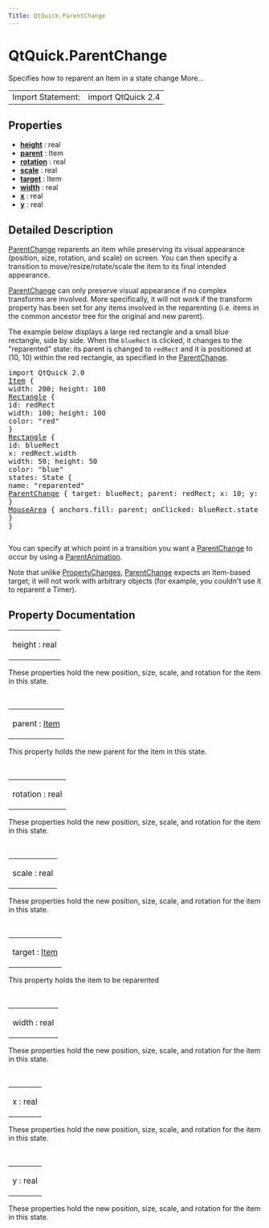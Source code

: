 ```yaml
---
Title: QtQuick.ParentChange
---
```


# QtQuick.ParentChange

<span class="subtitle"></span>
<!-- $$$ParentChange-brief -->
<p>Specifies how to reparent an Item in a state change More...</p>
<!-- @@@ParentChange -->
<table class="alignedsummary">
<tr><td class="memItemLeft rightAlign topAlign"> Import Statement:</td><td class="memItemRight bottomAlign"> import QtQuick 2.4</td></tr></table><ul>
</ul>
<h2 id="properties">Properties</h2>
<ul>
<li class="fn"><b><b><a href="#height-prop">height</a></b></b> : real</li>
<li class="fn"><b><b><a href="#parent-prop">parent</a></b></b> : Item</li>
<li class="fn"><b><b><a href="#rotation-prop">rotation</a></b></b> : real</li>
<li class="fn"><b><b><a href="#scale-prop">scale</a></b></b> : real</li>
<li class="fn"><b><b><a href="#target-prop">target</a></b></b> : Item</li>
<li class="fn"><b><b><a href="#width-prop">width</a></b></b> : real</li>
<li class="fn"><b><b><a href="#x-prop">x</a></b></b> : real</li>
<li class="fn"><b><b><a href="#y-prop">y</a></b></b> : real</li>
</ul>
<!-- $$$ParentChange-description -->
<h2 id="details">Detailed Description</h2>
</p>
<p><a href="index.html">ParentChange</a> reparents an item while preserving its visual appearance (position, size, rotation, and scale) on screen. You can then specify a transition to move/resize/rotate/scale the item to its final intended appearance.</p>
<p><a href="index.html">ParentChange</a> can only preserve visual appearance if no complex transforms are involved. More specifically, it will not work if the transform property has been set for any items involved in the reparenting (i.e&#x2e; items in the common ancestor tree for the original and new parent).</p>
<p>The example below displays a large red rectangle and a small blue rectangle, side by side. When the <code>blueRect</code> is clicked, it changes to the &quot;reparented&quot; state: its parent is changed to <code>redRect</code> and it is positioned at (10, 10) within the red rectangle, as specified in the <a href="index.html">ParentChange</a>.</p>
<pre class="qml">import QtQuick 2.0
<span class="type"><a href="QtQuick.Item.md">Item</a></span> {
<span class="name">width</span>: <span class="number">200</span>; <span class="name">height</span>: <span class="number">100</span>
<span class="type"><a href="QtQuick.Rectangle.md">Rectangle</a></span> {
<span class="name">id</span>: <span class="name">redRect</span>
<span class="name">width</span>: <span class="number">100</span>; <span class="name">height</span>: <span class="number">100</span>
<span class="name">color</span>: <span class="string">&quot;red&quot;</span>
}
<span class="type"><a href="QtQuick.Rectangle.md">Rectangle</a></span> {
<span class="name">id</span>: <span class="name">blueRect</span>
<span class="name">x</span>: <span class="name">redRect</span>.<span class="name">width</span>
<span class="name">width</span>: <span class="number">50</span>; <span class="name">height</span>: <span class="number">50</span>
<span class="name">color</span>: <span class="string">&quot;blue&quot;</span>
<span class="name">states</span>: <span class="name">State</span> {
<span class="name">name</span>: <span class="string">&quot;reparented&quot;</span>
<span class="type"><a href="index.html">ParentChange</a></span> { <span class="name">target</span>: <span class="name">blueRect</span>; <span class="name">parent</span>: <span class="name">redRect</span>; <span class="name">x</span>: <span class="number">10</span>; <span class="name">y</span>: <span class="number">10</span> }
}
<span class="type"><a href="QtQuick.MouseArea.md">MouseArea</a></span> { <span class="name">anchors</span>.fill: <span class="name">parent</span>; <span class="name">onClicked</span>: <span class="name">blueRect</span>.<span class="name">state</span> <span class="operator">=</span> <span class="string">&quot;reparented&quot;</span> }
}
}</pre>
<p class="centerAlign"><img src="../../../../media/parentchange.png" alt="" /></p><p>You can specify at which point in a transition you want a <a href="index.html">ParentChange</a> to occur by using a <a href="QtQuick.ParentAnimation.md">ParentAnimation</a>.</p>
<p>Note that unlike <a href="QtQuick.PropertyChanges.md">PropertyChanges</a>, <a href="index.html">ParentChange</a> expects an Item-based target; it will not work with arbitrary objects (for example, you couldn't use it to reparent a Timer).</p>
<!-- @@@ParentChange -->
<h2>Property Documentation</h2>
<!-- $$$height -->
<table class="qmlname"><tr valign="top" id="height-prop"><td class="tblQmlPropNode"><p><span class="name">height</span> : <span class="type">real</span></p></td></tr></table><p>These properties hold the new position, size, scale, and rotation for the item in this state.</p>
<!-- @@@height -->
<br/>
<!-- $$$parent -->
<table class="qmlname"><tr valign="top" id="parent-prop"><td class="tblQmlPropNode"><p><span class="name">parent</span> : <span class="type"><a href="QtQuick.Item.md">Item</a></span></p></td></tr></table><p>This property holds the new parent for the item in this state.</p>
<!-- @@@parent -->
<br/>
<!-- $$$rotation -->
<table class="qmlname"><tr valign="top" id="rotation-prop"><td class="tblQmlPropNode"><p><span class="name">rotation</span> : <span class="type">real</span></p></td></tr></table><p>These properties hold the new position, size, scale, and rotation for the item in this state.</p>
<!-- @@@rotation -->
<br/>
<!-- $$$scale -->
<table class="qmlname"><tr valign="top" id="scale-prop"><td class="tblQmlPropNode"><p><span class="name">scale</span> : <span class="type">real</span></p></td></tr></table><p>These properties hold the new position, size, scale, and rotation for the item in this state.</p>
<!-- @@@scale -->
<br/>
<!-- $$$target -->
<table class="qmlname"><tr valign="top" id="target-prop"><td class="tblQmlPropNode"><p><span class="name">target</span> : <span class="type"><a href="QtQuick.Item.md">Item</a></span></p></td></tr></table><p>This property holds the item to be reparented</p>
<!-- @@@target -->
<br/>
<!-- $$$width -->
<table class="qmlname"><tr valign="top" id="width-prop"><td class="tblQmlPropNode"><p><span class="name">width</span> : <span class="type">real</span></p></td></tr></table><p>These properties hold the new position, size, scale, and rotation for the item in this state.</p>
<!-- @@@width -->
<br/>
<!-- $$$x -->
<table class="qmlname"><tr valign="top" id="x-prop"><td class="tblQmlPropNode"><p><span class="name">x</span> : <span class="type">real</span></p></td></tr></table><p>These properties hold the new position, size, scale, and rotation for the item in this state.</p>
<!-- @@@x -->
<br/>
<!-- $$$y -->
<table class="qmlname"><tr valign="top" id="y-prop"><td class="tblQmlPropNode"><p><span class="name">y</span> : <span class="type">real</span></p></td></tr></table><p>These properties hold the new position, size, scale, and rotation for the item in this state.</p>
<!-- @@@y -->
<br/>
